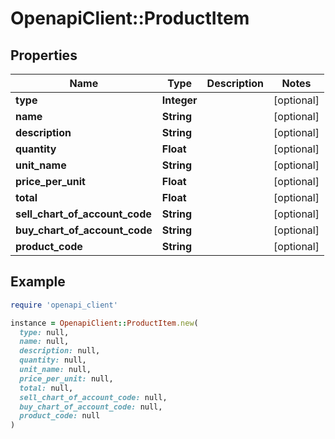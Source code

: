 # OpenapiClient::ProductItem

## Properties

| Name | Type | Description | Notes |
| ---- | ---- | ----------- | ----- |
| **type** | **Integer** |  | [optional] |
| **name** | **String** |  | [optional] |
| **description** | **String** |  | [optional] |
| **quantity** | **Float** |  | [optional] |
| **unit_name** | **String** |  | [optional] |
| **price_per_unit** | **Float** |  | [optional] |
| **total** | **Float** |  | [optional] |
| **sell_chart_of_account_code** | **String** |  | [optional] |
| **buy_chart_of_account_code** | **String** |  | [optional] |
| **product_code** | **String** |  | [optional] |

## Example

```ruby
require 'openapi_client'

instance = OpenapiClient::ProductItem.new(
  type: null,
  name: null,
  description: null,
  quantity: null,
  unit_name: null,
  price_per_unit: null,
  total: null,
  sell_chart_of_account_code: null,
  buy_chart_of_account_code: null,
  product_code: null
)
```

